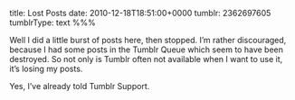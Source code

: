 title: Lost Posts
date: 2010-12-18T18:51:00+0000
tumblr: 2362697605
tumblrType: text
%%%

Well I did a little burst of posts here, then stopped. I’m rather discouraged, because I had some posts in the Tumblr Queue which seem to have been destroyed. So not only is Tumblr often not available when I want to use it, it’s losing my posts. 

Yes, I’ve already told Tumblr Support. 
